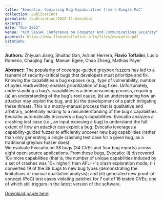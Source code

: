 ```yaml
---
title: "Evocatio: Conjuring Bug Capabilities from a Single PoC"
collection: publications
permalink: /publication/2022-11-evocatio
excerpt:
date: "Nov 2022"
venue: "ACM SIGSAC Conference on Computer and Communications Security"
paperurl: https://www.flaviotoffalini.info/files/evocatio.pdf
citation:
---
```


**Authors:** Zhiyuan Jiang, Shuitao Gan, Adrian Herrera, **Flavio Toffalini**, Lucio Romerio, Chaojing Tang, Manuel Egele, Chao Zhang, Mathias Payer

**Abstract:** The popularity of coverage-guided greybox fuzzers has led to a tsunami of security-critical bugs that developers must prioritize and fix. Knowing the capabilities a bug exposes (e.g., type of vulnerability, number of bytes read/written) enables prioritization of bug fixes. Unfortunately, understanding a bug's capabilities is a timeconsuming process, requiring (a) an understanding of the bug's root cause, (b) an understanding how an attacker may exploit the bug, and (c) the development of a patch mitigating these threats. This is a mostly-manual process that is qualitative and arbitrary, potentially leading to a misunderstanding of the bug’s capabilities.  
Evocatio automatically discovers a bug's capabilities. Evocatio analyzes a crashing test case (i.e., an input exposing a bug) to understand the full extent of how an attacker can exploit a bug. Evocatio leverages a capability-guided fuzzer to efficiently uncover new bug capabilities (rather than only generating a single crashing test case for a given bug, as a traditional greybox fuzzer does).  
We evaluate Evocatio on 38 bugs (34 CVEs and four bug reports) across eight open-source applications. From these bugs, Evocatio: (i) discovered 10× more capabilities (that is, the number of unique capabilities induced by a set of crashes was 10× higher) than AFL++'s crash exploration mode; (ii) converted 19 of the 38 bugs to new bug types (demonstrating the limitations of manual qualitative analysis); and (iii) generated new proof-of-concept (PoC) test cases violating patches for 7 out of 16 tested CVEs, one of which still triggers in the latest version of the software.


[Download paper here](https://www.flaviotoffalini.info/files/evocatio.pdf)
